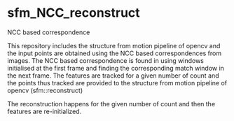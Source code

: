 # sfm_NCC_reconstruct


NCC based correspondence

This repository includes the structure from motion pipeline of opencv and the input points are obtained using the NCC based correspondences from images. The NCC based correspondence is found in using windows initialised at the first frame and finding the corresponding match window in the next frame. The features are tracked for a given number of count and the points thus tracked are provided to the structure from motion pipeline of opencv (sfm::reconstruct)

The reconstruction happens for the given number of count and then the features are re-initialized.
